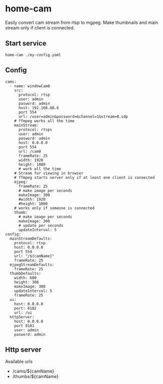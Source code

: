 # home-cam
Easily convert cam stream from rtsp to mgpeg. Make thumbnails and main stream only if client is connected.

## Start service

    home-cam ./my-config.yaml
    

## Config

    cams:
      - name: windowCam0
        src:
          protocol: rtsp
          user: admin
          pasword: admin
          host: 192.168.88.6
          port 554
          url: /user=admin&password=&channel=1&stream=0.sdp
        # ffmpeg works all the time
        mainStream:
          protocol: rtsps
          user: admin
          pasword: admin
          host: 0.0.0.0
          port 554
          url: /cam0
          frameRate: 25
          width: 1920
          height: 1080
          # work all the time
        # Stream for viewing in browser
        # ffmpeg starts server only if at least one client is connected
        mjpeg:
          frameRate: 25
          # make image per seconds
          makeImage: 300
          #width: 1920
          #height: 1080
        # works only if someone is connected
        thumb:
          # make image per seconds
          makeImage: 300
          # update per seconds
          updateInterval: 5
    config:
      mainStreamDefaults:
        protocol: rtsp
        host: 0.0.0.0
        port 554
        url: "/${camName}"
        frameRate: 25
      mjpegStreamDefaults:
        frameRate: 25
      thumbDefaults:
        width: 680
        height: 308
        makeImage: 300
        updateInterval: 5
        frameRate: 25
      ui:
        host: 0.0.0.0
        port: 8182
        url: /ui
      httpServer:
        host: 0.0.0.0
        port 8181
        user: admin
        pasword: admin

## Http server

Available urls

* /cams/${camName}
* /thumbs/${camName}